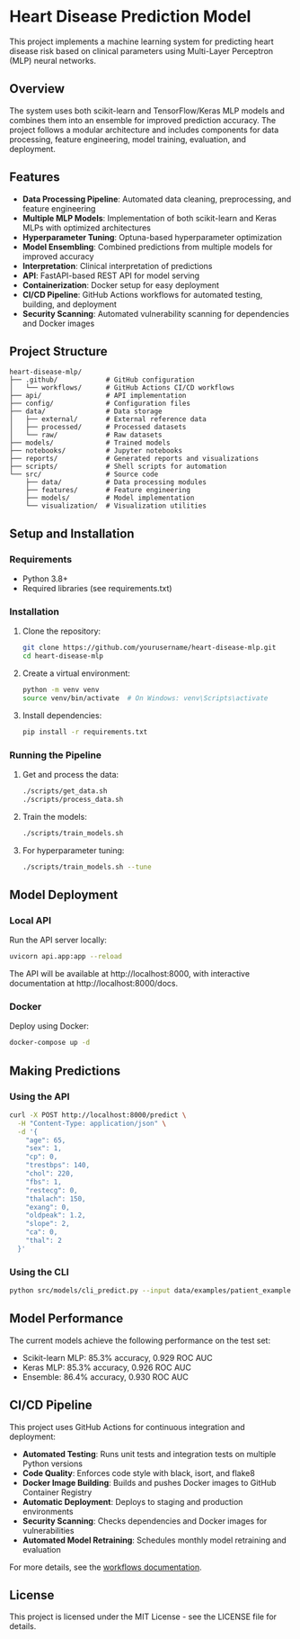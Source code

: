 # Heart Disease Prediction Model

This project implements a machine learning system for predicting heart disease risk based on clinical parameters using Multi-Layer Perceptron (MLP) neural networks.

## Overview

The system uses both scikit-learn and TensorFlow/Keras MLP models and combines them into an ensemble for improved prediction accuracy. The project follows a modular architecture and includes components for data processing, feature engineering, model training, evaluation, and deployment.

## Features

- **Data Processing Pipeline**: Automated data cleaning, preprocessing, and feature engineering
- **Multiple MLP Models**: Implementation of both scikit-learn and Keras MLPs with optimized architectures
- **Hyperparameter Tuning**: Optuna-based hyperparameter optimization
- **Model Ensembling**: Combined predictions from multiple models for improved accuracy
- **Interpretation**: Clinical interpretation of predictions
- **API**: FastAPI-based REST API for model serving
- **Containerization**: Docker setup for easy deployment
- **CI/CD Pipeline**: GitHub Actions workflows for automated testing, building, and deployment
- **Security Scanning**: Automated vulnerability scanning for dependencies and Docker images

## Project Structure

```
heart-disease-mlp/
├── .github/            # GitHub configuration
│   └── workflows/      # GitHub Actions CI/CD workflows
├── api/                # API implementation
├── config/             # Configuration files
├── data/               # Data storage
│   ├── external/       # External reference data
│   ├── processed/      # Processed datasets
│   └── raw/            # Raw datasets
├── models/             # Trained models
├── notebooks/          # Jupyter notebooks
├── reports/            # Generated reports and visualizations
├── scripts/            # Shell scripts for automation
└── src/                # Source code
    ├── data/           # Data processing modules
    ├── features/       # Feature engineering
    ├── models/         # Model implementation
    └── visualization/  # Visualization utilities
```

## Setup and Installation

### Requirements

- Python 3.8+
- Required libraries (see requirements.txt)

### Installation

1. Clone the repository:
   ```bash
   git clone https://github.com/yourusername/heart-disease-mlp.git
   cd heart-disease-mlp
   ```

2. Create a virtual environment:
   ```bash
   python -m venv venv
   source venv/bin/activate  # On Windows: venv\Scripts\activate
   ```

3. Install dependencies:
   ```bash
   pip install -r requirements.txt
   ```

### Running the Pipeline

1. Get and process the data:
   ```bash
   ./scripts/get_data.sh
   ./scripts/process_data.sh
   ```

2. Train the models:
   ```bash
   ./scripts/train_models.sh
   ```

3. For hyperparameter tuning:
   ```bash
   ./scripts/train_models.sh --tune
   ```

## Model Deployment

### Local API

Run the API server locally:

```bash
uvicorn api.app:app --reload
```

The API will be available at http://localhost:8000, with interactive documentation at http://localhost:8000/docs.

### Docker

Deploy using Docker:

```bash
docker-compose up -d
```

## Making Predictions

### Using the API

```bash
curl -X POST http://localhost:8000/predict \
  -H "Content-Type: application/json" \
  -d '{
    "age": 65,
    "sex": 1,
    "cp": 0,
    "trestbps": 140,
    "chol": 220,
    "fbs": 1,
    "restecg": 0,
    "thalach": 150,
    "exang": 0,
    "oldpeak": 1.2,
    "slope": 2,
    "ca": 0,
    "thal": 2
  }'
```

### Using the CLI

```bash
python src/models/cli_predict.py --input data/examples/patient_example.json --interpretation
```

## Model Performance

The current models achieve the following performance on the test set:

- Scikit-learn MLP: 85.3% accuracy, 0.929 ROC AUC
- Keras MLP: 85.3% accuracy, 0.926 ROC AUC
- Ensemble: 86.4% accuracy, 0.930 ROC AUC

## CI/CD Pipeline

This project uses GitHub Actions for continuous integration and deployment:

- **Automated Testing**: Runs unit tests and integration tests on multiple Python versions
- **Code Quality**: Enforces code style with black, isort, and flake8
- **Docker Image Building**: Builds and pushes Docker images to GitHub Container Registry
- **Automatic Deployment**: Deploys to staging and production environments
- **Security Scanning**: Checks dependencies and Docker images for vulnerabilities
- **Automated Model Retraining**: Schedules monthly model retraining and evaluation

For more details, see the [workflows documentation](.github/workflows/README.md).

## License

This project is licensed under the MIT License - see the LICENSE file for details.
